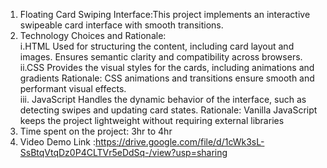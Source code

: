 1. Floating Card Swiping Interface:This project implements an interactive swipeable card interface with smooth transitions.
2. Technology Choices and Rationale: <br/>
   i.HTML 
Used for structuring the content, including card layout and images. 
Ensures semantic clarity and compatibility across browsers. <br/>
  ii.CSS
Provides the visual styles for the cards, including animations and gradients
Rationale: CSS animations and transitions ensure smooth and performant visual effects.<br/>
iii. JavaScript
Handles the dynamic behavior of the interface, such as detecting swipes and updating card states.
Rationale: Vanilla JavaScript keeps the project lightweight without requiring external libraries
3. Time spent on the project: 3hr to 4hr <br/>
4. Video Demo Link :https://drive.google.com/file/d/1cWk3sL-SsBtqVtqDz0P4CLTVr5eDdSq-/view?usp=sharing
